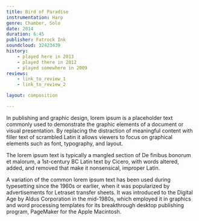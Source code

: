 ```yaml
---
title: Bird of Paradise
instrumentation: Harp
genre: Chamber, Solo
date: 2014
duration: 6:45
publisher: Fatrock Ink 
soundcloud: 32423439
history:
    - played here in 2013
    - played there in 2012
    - played somewhere in 2009
reviews: 
    - link_to_review_1
    - link_to_review_2

layout: composition

---
```


In publishing and graphic design, lorem ipsum is a placeholder text commonly used to demonstrate the graphic elements of a document or visual presentation. By replacing the distraction of meaningful content with filler text of scrambled Latin it allows viewers to focus on graphical elements such as font, typography, and layout.

The lorem ipsum text is typically a mangled section of De finibus bonorum et malorum, a 1st-century BC Latin text by Cicero, with words altered, added, and removed that make it nonsensical, improper Latin.

A variation of the common lorem ipsum text has been used during typesetting since the 1960s or earlier, when it was popularized by advertisements for Letraset transfer sheets. It was introduced to the Digital Age by Aldus Corporation in the mid-1980s, which employed it in graphics and word processing templates for its breakthrough desktop publishing program, PageMaker for the Apple Macintosh.
